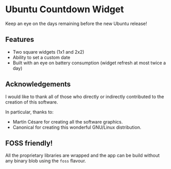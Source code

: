 # Ubuntu Countdown Widget

Keep an eye on the days remaining before the new Ubuntu release!

## Features
* Two square widgets (1x1 and 2x2)
* Ability to set a custom date
* Built with an eye on battery consumption (widget refresh at most twice a day)

## Acknowledgements
I would like to thank all of those who directly or indirectly contributed to the creation of this software.

In particular, thanks to:

* Martín Césare for creating all the software graphics.
* Canonical for creating this wonderful GNU/Linux distribution.

## FOSS friendly!
All the proprietary libraries are wrapped and the app can be build without any binary blob using the `foss` flavour.